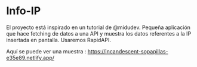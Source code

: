 # Info-IP
El proyecto está inspirado en un tutorial de @midudev. Pequeña aplicación que hace fetching de datos a una API y muestra los datos referentes a la IP insertada en pantalla. Usaremos RapidAPI.

Aquí se puede ver una muestra : https://incandescent-sopapillas-e35e89.netlify.app/

